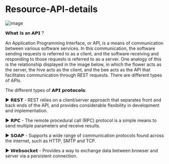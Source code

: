 # Resource-API-details

![image](https://user-images.githubusercontent.com/41374671/212853355-3fce1d0b-8ec2-4d52-8ca2-0111d2cb8210.png)


𝗪𝗵𝗮𝘁 𝗶𝘀 𝐚𝐧 𝗔𝗣𝗜 ?

An Application Programming Interface, or API, is a means of communication between various software services. In this communication, the software sending requests is referred to as a client, and the software receiving and responding to those requests is referred to as a server. One analogy of this is the relationship displayed in the image below, in which the flower acts as the server, the hive acts as the client, and the bee acts as the API that facilitates communication through REST requests. There are different types of APIs.

The different types of 𝗔𝗣𝗜 𝗽𝗿𝗼𝘁𝗼𝗰𝗼𝗹𝘀:

▶️ 𝗥𝗘𝗦𝗧 - REST relies on a client/server approach that separates front and back ends of the API, and provides considerable flexibility in development and implementation.

▶️ 𝗥𝗣𝗖 - The remote procedural call (RPC) protocol is a simple means to send multiple parameters and receive results.

▶️ 𝗦𝗢𝗔𝗣 - Supports a wide range of communication protocols found across the internet, such as HTTP, SMTP and TCP.

▶️ 𝗪𝗲𝗯𝘀𝗼𝗰𝗸𝗲𝘁 - Provides a way to exchange data between browser and server via a persistent connection.
